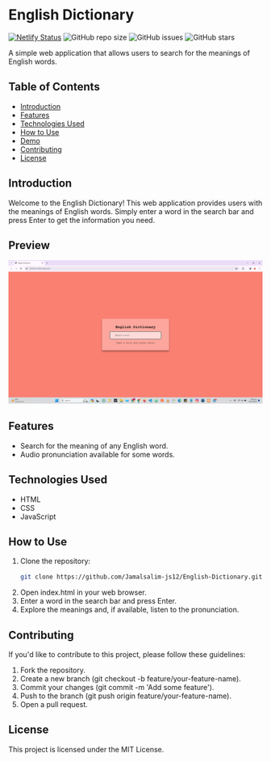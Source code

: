 # English Dictionary

[![Netlify Status](https://api.netlify.com/api/v1/badges/8fd1599b-8e56-4343-9310-546f599ad6e0/deploy-status)](https://app.netlify.com/sites/english-dictionary12/deploys)
![GitHub repo size](https://img.shields.io/github/repo-size/Jamalsalim-js12/English-Dictionary)
![GitHub issues](https://img.shields.io/github/issues/Jamalsalim-js12/English-Dictionary)
![GitHub stars](https://img.shields.io/github/stars/Jamalsalim-js12/English-Dictionary)

A simple web application that allows users to search for the meanings of English words.

## Table of Contents

- [Introduction](#introduction)
- [Features](#features)
- [Technologies Used](#technologies-used)
- [How to Use](#how-to-use)
- [Demo](#demo)
- [Contributing](#contributing)
- [License](#license)

## Introduction

Welcome to the English Dictionary! This web application provides users with the meanings of English words. Simply enter a word in the search bar and press Enter to get the information you need.

## Preview

![English Dictionary](https://github.com/jamalsalim-js12/English-Dictionary/blob/main/images/English%20Dictionary.png)

## Features

- Search for the meaning of any English word.
- Audio pronunciation available for some words.

## Technologies Used

- HTML
- CSS
- JavaScript

## How to Use

1. Clone the repository:
   ```bash
   git clone https://github.com/Jamalsalim-js12/English-Dictionary.git
2. Open index.html in your web browser.
3. Enter a word in the search bar and press Enter.
4. Explore the meanings and, if available, listen to the pronunciation.

## Contributing
If you'd like to contribute to this project, please follow these guidelines:

1. Fork the repository.
2. Create a new branch (git checkout -b feature/your-feature-name).
3. Commit your changes (git commit -m 'Add some feature').
4. Push to the branch (git push origin feature/your-feature-name).
5. Open a pull request.

## License
This project is licensed under the MIT License.
